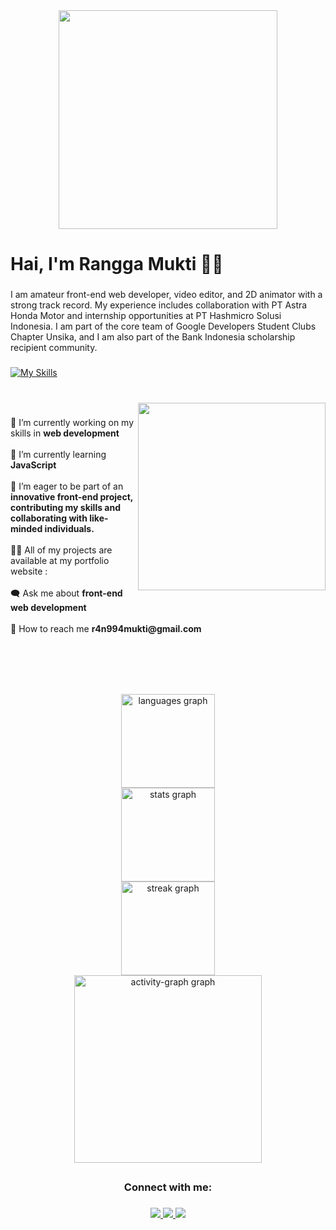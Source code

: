 <div align="center">
  <img height="350" src="https://user-images.githubusercontent.com/74038190/225813708-98b745f2-7d22-48cf-9150-083f1b00d6c9.gif"  />
</div>

###

<h1 align="left">Hai, I'm Rangga Mukti 👋🏻</h1>

###

<p align="left">I am amateur front-end web developer, video editor, and 2D animator with a strong track record. My experience includes collaboration with PT Astra Honda Motor and internship opportunities at PT Hashmicro Solusi Indonesia. I am part of the core team of Google Developers Student Clubs Chapter Unsika, and I am also part of the Bank Indonesia scholarship recipient community.</p>

###

[![My Skills](https://skillicons.dev/icons?i=html,css,js,bootstrap,tailwind,cpp,cs,java,php,py,git,ps,ai,pr,ae,figma,blender)](https://skillicons.dev)

###

<p align="left"></p>

###

<br clear="both">

<img align="right" height="300" src="https://media3.giphy.com/media/v1.Y2lkPTc5MGI3NjExcnhpZ2F2djJyYThqNHI5YXppMmtwNjkyY241bHFwNHlrYzVzMTh0byZlcD12MV9pbnRlcm5hbF9naWZfYnlfaWQmY3Q9Zw/iIGNpPAhSPGnOlyoeZ/giphy.gif"  />

###

<p align="left">🔭 I’m currently working on my skills in <b>web development</b><br><br>🌱 I’m currently learning <b>JavaScript</b><br><br>👯 I’m eager to be part of an <b>innovative front-end project, contributing my skills and collaborating with like-minded individuals.</b><br><br>👨‍💻 All of my projects are available at my portfolio website :<br><br>🗨️ Ask me about <b>front-end web development</b><br><br>📩 How to reach me <b>r4n994mukti@gmail.com</b></p>

###

<br clear="both">

<h1 align="left"></h1>

###

<br clear="both">

<div align="center">
  <img src="https://github-readme-stats.vercel.app/api/top-langs?username=ranggamuktii&locale=en&hide_title=false&layout=compact&card_width=320&langs_count=5&theme=react&hide_border=true&order=2" height="150" alt="languages graph" /> <br>
  <img src="https://github-readme-stats.vercel.app/api?username=ranggamuktii&hide_title=false&hide_rank=false&show_icons=true&include_all_commits=true&count_private=true&disable_animations=false&theme=react&locale=en&hide_border=true&order=1" height="150" alt="stats graph" /> <br>
  <img src="https://streak-stats.demolab.com?user=ranggamuktii&locale=en&mode=weekly&theme=react&hide_border=true&border_radius=5&date_format=M%20j%5B,%20Y%5D&order=3" height="150" alt="streak graph" /> <br>
  <img src="https://github-readme-activity-graph.vercel.app/graph?username=ranggamuktii&radius=16&theme=react&area=true&order=5&hide_border=true&hide_title=true" height="300" alt="activity-graph graph"  />
</div>

###

<h2 align="left"></h2>

###

<h3 align="center">Connect with me:</h3>

###

<p align="center">
  <a href="https://www.linkedin.com/in/your-linkedin-username">
    <img src="https://skillicons.dev/icons?i=linkedin" />
  </a>
  <a href="https://www.instagram.com/your-instagram-username">
    <img src="https://skillicons.dev/icons?i=instagram" />
  </a>
  <a href="mailto:your-email@gmail.com">
    <img src="https://skillicons.dev/icons?i=gmail" />
  </a>
</p>

###

